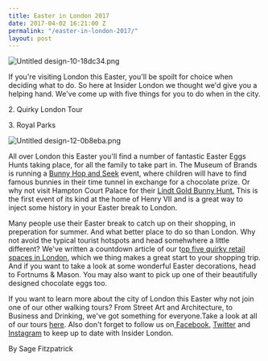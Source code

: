 ```yaml
---
title: Easter in London 2017
date: 2017-04-02 16:21:00 Z
permalink: "/easter-in-london-2017/"
layout: post
---
```


![Untitled design-10-18dc34.png](/uploads/Untitled%20design-10-18dc34.png)

If you're visiting London this Easter, you'll be spoilt for choice when deciding what to do. So here at Insider London we thought we'd give you a helping hand. We've come up with five things for you to do when in the city.

2\. Quirky London Tour

3\.  Royal Parks

![Untitled design-12-0b8eba.png](/uploads/Untitled%20design-12-0b8eba.png)

All over London this Easter you'll find a number of fantastic Easter Eggs Hunts taking place, for all the family to take part in. The Museum of Brands is running a [Bunny Hop and Seek](http://www.museumofbrands.com/whats-on/exhibitions/bunny-hop-and-seek-for-easter-1-16-april.html) event, where children will have to find famous bunnies in their time tunnel in exchange for a chocolate prize. Or why not visit Hampton Court Palace for their [Lindt Gold Bunny Hunt.](http://www.hrp.org.uk/hampton-court-palace/whats-on/easter-at-hampton-court-palace/#gs.iwrYxZw) This is the first event of its kind at the home of Henry VII and is a great way to inject some history in your Easter break to London. 

Many people use their Easter break to catch up on their shopping, in preperation for summer. And what better place to do so than London. Why not avoid the typical tourist hotspots and head somehwhere a little different? We've written a countdown article of our t[op five quirky retail spaces in London](http://www.insider-london.co.uk/top-five-quirky-retail-spaces-in-london/), which we thing makes a great start to your shopping trip. And if you want to take a look at some wonderful Easter decorations, head to Fortnums & Mason. You may also want to pick up one of their beautifully designed chocolate eggs too. 

If you want to learn more about the city of London this Easter why not join one of our other walking tours? From Street Art and Architecture, to Business and Drinking, we've got something for everyone.Take a look at all of our tours [here](http://www.insider-london.co.uk/tours/). Also don't forget to follow us on[ Facebook](http://facebook.com/insiderlondon/?fref=ts), [Twitter](https://twitter.com/insiderlondon) and [Instagram](https://www.instagram.com/insiderlondontours/) to keep up to date with Insider London.

By Sage Fitzpatrick